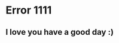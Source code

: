 <h1>Error 1111</h1>
<h2>I love you have a good day :)</h2>
<img: scr="file:///C:/Users/Administrator/Downloads/e0a567021e98728d30b9fc7b2c7c5e51.jpg">
